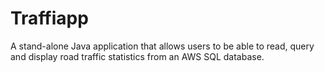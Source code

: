 # Traffiapp

A stand-alone Java application that allows users to be able to read, query and display road 
traffic statistics from an AWS SQL database. 